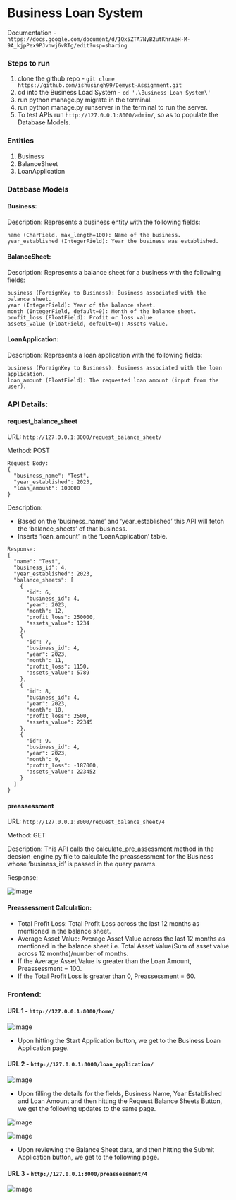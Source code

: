 ﻿# Business Loan System

Documentation - `https://docs.google.com/document/d/1Qx5ZTA7NyB2utKhrAeH-M-9A_kjpPex9PJvhwj6vRTg/edit?usp=sharing`
 
### Steps to run

1. clone the github repo - `git clone https://github.com/ishusingh99/Demyst-Assignment.git`
2. cd into the Business Load System - `cd '.\Business Loan System\'`
3. run python manage.py migrate in the terminal.
4. run python manage.py runserver in the terminal to run the server.
5. To test APIs run `http://127.0.0.1:8000/admin/`, so as to populate the Database Models.

### Entities 

1. Business
2. BalanceSheet
3. LoanApplication


### Database Models

#### Business:

Description: Represents a business entity with the following fields:

```
name (CharField, max_length=100): Name of the business.
year_established (IntegerField): Year the business was established.
```

#### BalanceSheet:

Description: Represents a balance sheet for a business with the following fields:

```
business (ForeignKey to Business): Business associated with the balance sheet.
year (IntegerField): Year of the balance sheet.
month (IntegerField, default=0): Month of the balance sheet.
profit_loss (FloatField): Profit or loss value.
assets_value (FloatField, default=0): Assets value.
```

#### LoanApplication:

Description: Represents a loan application with the following fields:

```
business (ForeignKey to Business): Business associated with the loan application.
loan_amount (FloatField): The requested loan amount (input from the user).
```

### API Details:

#### request_balance_sheet

URL: `http://127.0.0.1:8000/request_balance_sheet/`

Method: POST
```
Request Body:
{
  "business_name": "Test",
  "year_established": 2023,
  "loan_amount": 100000
}
```
Description:
- Based on the ‘business_name’ and ‘year_established’ this API will fetch the ‘balance_sheets’ of that business.
- Inserts ‘loan_amount’ in the ‘LoanApplication’ table.

```
Response: 
{
  "name": "Test",
  "business_id": 4,
  "year_established": 2023,
  "balance_sheets": [
    {
      "id": 6,
      "business_id": 4,
      "year": 2023,
      "month": 12,
      "profit_loss": 250000,
      "assets_value": 1234
    },
    {
      "id": 7,
      "business_id": 4,
      "year": 2023,
      "month": 11,
      "profit_loss": 1150,
      "assets_value": 5789
    },
    {
      "id": 8,
      "business_id": 4,
      "year": 2023,
      "month": 10,
      "profit_loss": 2500,
      "assets_value": 22345
    },
    {
      "id": 9,
      "business_id": 4,
      "year": 2023,
      "month": 9,
      "profit_loss": -187000,
      "assets_value": 223452
    }
  ]
}
```
#### preassessment

URL: `http://127.0.0.1:8000/request_balance_sheet/4`

Method: GET

Description: This API calls the calculate_pre_assessment method in the decsion_engine.py file to calculate the preassessment for the Business whose ‘business_id’ is passed in the query params.

Response:

![image](https://github.com/ishusingh99/Demyst-Assignment/assets/55423606/ef145111-a400-498b-b1bf-bb075953d720)

#### Preassessment Calculation:

- Total Profit Loss: Total Profit Loss across the last 12 months as mentioned in the balance sheet.
- Average Asset Value: Average Asset Value across the last 12 months as mentioned in the balance sheet i.e. Total Asset Value(Sum of asset value across 12 months)/number of months.
- If the Average Asset Value is greater than the Loan Amount, Preassessment = 100.
- If the Total Profit Loss is greater than 0, Preassessment = 60.

### Frontend:

#### URL 1 - `http://127.0.0.1:8000/home/`
![image](https://github.com/ishusingh99/Demyst-Assignment/assets/55423606/ced2f8cd-43d0-4cce-907b-182e3adef740)

- Upon hitting the Start Application button, we get to the Business Loan Application page.

#### URL 2 - `http://127.0.0.1:8000/loan_application/`
![image](https://github.com/ishusingh99/Demyst-Assignment/assets/55423606/8e2cec6a-9b9d-410c-965b-8e7b621333fc)

- Upon filling the details for the fields, Business Name, Year Established and Loan Amount and then hitting the Request Balance Sheets Button, we get the following updates to the same page.

![image](https://github.com/ishusingh99/Demyst-Assignment/assets/55423606/477f7e6f-5924-4e9e-a56b-99b614776a6f)

![image](https://github.com/ishusingh99/Demyst-Assignment/assets/55423606/657b4ea9-64f3-424d-9543-98293970539e)

- Upon reviewing the Balance Sheet data, and then hitting the Submit Application button, we get to the following page.

#### URL 3 - `http://127.0.0.1:8000/preassessment/4`
![image](https://github.com/ishusingh99/Demyst-Assignment/assets/55423606/30ee7418-9562-4e11-aa6a-e1787fd44079)





